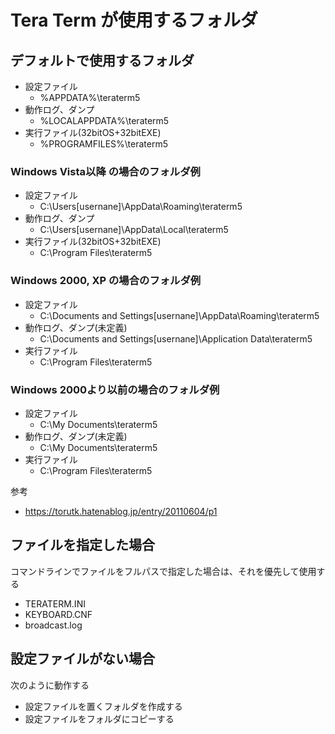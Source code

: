 ﻿# Tera Term が使用するフォルダ

## デフォルトで使用するフォルダ

- 設定ファイル
  - %APPDATA%\teraterm5
- 動作ログ、ダンプ
  - %LOCALAPPDATA%\teraterm5
- 実行ファイル(32bitOS+32bitEXE)
  - %PROGRAMFILES%\teraterm5

### Windows Vista以降 の場合のフォルダ例

- 設定ファイル
  - C:\Users\[usernane]\AppData\Roaming\teraterm5
- 動作ログ、ダンプ
  -  C:\Users\[usernane]\AppData\Local\teraterm5
- 実行ファイル(32bitOS+32bitEXE)
  - C:\Program Files\teraterm5

### Windows 2000, XP の場合のフォルダ例

- 設定ファイル
  - C:\Documents and Settings\[usernane]\AppData\Roaming\teraterm5
- 動作ログ、ダンプ(未定義)
  - C:\Documents and Settings\[usernane]\Application Data\teraterm5
- 実行ファイル
  - C:\Program Files\teraterm5

### Windows 2000より以前の場合のフォルダ例

- 設定ファイル
  - C:\My Documents\teraterm5
- 動作ログ、ダンプ(未定義)
  - C:\My Documents\teraterm5
- 実行ファイル
  - C:\Program Files\teraterm5

参考
- https://torutk.hatenablog.jp/entry/20110604/p1

## ファイルを指定した場合

コマンドラインでファイルをフルパスで指定した場合は、それを優先して使用する
- TERATERM.INI
- KEYBOARD.CNF
- broadcast.log


## 設定ファイルがない場合

次のように動作する
- 設定ファイルを置くフォルダを作成する
- 設定ファイルをフォルダにコピーする

